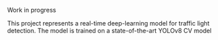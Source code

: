 Work in progress

This project represents a real-time deep-learning model for traffic light detection. The model is trained on a state-of-the-art YOLOv8 CV model
